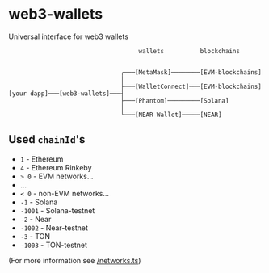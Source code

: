 # web3-wallets

Universal interface for web3 wallets

```
                                    wallets          blockchains


                               ╭───[MetaMask]────────[EVM-blockchains]
                               │
                               ├───[WalletConnect]───[EVM-blockchains]
[your dapp]───[web3-wallets]───┤
                               ├───[Phantom]─────────[Solana]
                               │
                               ╰───[NEAR Wallet]─────[NEAR]

```


## Used `chainId`'s

- `1` - Ethereum
- `4` - Ethereum Rinkeby
- `> 0` - EVM networks...
- ...
- `< 0` - non-EVM networks...
- `-1` - Solana
- `-1001` - Solana-testnet
- `-2` - Near
- `-1002` - Near-testnet
- `-3` - TON
- `-1003` - TON-testnet

(For more information see [/networks.ts](/networks.ts))
